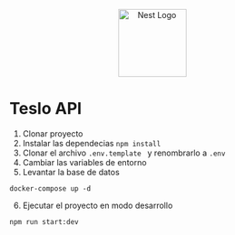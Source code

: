 <p align="center">
  <a href="http://nestjs.com/" target="blank"><img src="https://nestjs.com/img/logo-small.svg" width="120" alt="Nest Logo" /></a>
</p>

# Teslo API

1. Clonar proyecto 
2. Instalar las dependecias ```npm install ```
3. Clonar el archivo ```.env.template ``` y renombrarlo a ```.env ```
4. Cambiar las variables de entorno
5. Levantar la base de datos
```
docker-compose up -d
```
6. Ejecutar el proyecto en modo desarrollo
```
npm run start:dev
```